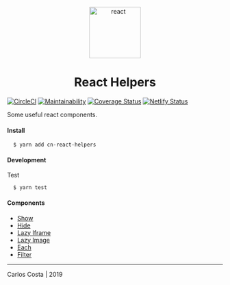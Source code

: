 <p align="center">
  <img alt="react" src="https://icons-for-free.com/iconfiles/png/512/design+development+facebook+framework+mobile+react+icon-1320165723839064798.png" width="120" />
</p>

<h1 align="center">
  React Helpers
</h1>

[![CircleCI](https://circleci.com/gh/C4co/react-helpers.svg?style=svg)](https://circleci.com/gh/C4co/react-helpers)
[![Maintainability](https://api.codeclimate.com/v1/badges/cc1a28ae15bfa4714289/maintainability)](https://codeclimate.com/github/C4co/one-helpers/maintainability)
[![Coverage Status](https://coveralls.io/repos/github/C4co/react-helpers/badge.svg?branch=master)](https://coveralls.io/github/C4co/react-helpers?branch=master)
[![Netlify Status](https://api.netlify.com/api/v1/badges/e9795ffc-ac99-4c52-a322-b3918d20ff42/deploy-status)](https://app.netlify.com/sites/react-helpers/deploys)

Some useful react components.

#### Install
```
  $ yarn add cn-react-helpers
```

#### Development

Test
```
  $ yarn test
```

#### Components
- [Show](https://react-helpers.netlify.com/?path=/story/components--display)
- [Hide](https://react-helpers.netlify.com/?path=/story/components--display)
- [Lazy Iframe](https://react-helpers.netlify.com/?path=/story/components--lazy-iframe)
- [Lazy Image](https://react-helpers.netlify.com/?path=/story/components--lazy-image)
- [Each](https://react-helpers.netlify.com/?path=/story/components--each)
- [Filter](https://react-helpers.netlify.com/?path=/story/components--filter)

---

Carlos Costa | 2019
